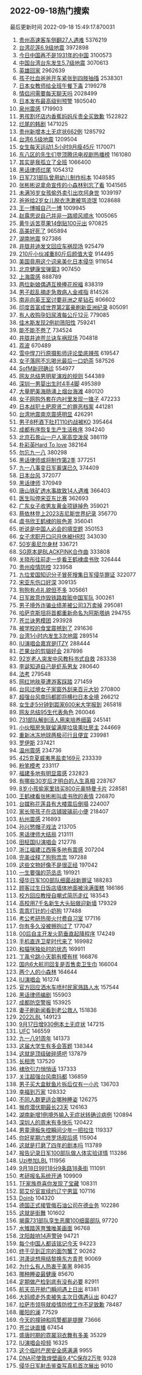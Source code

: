 ## 2022-09-18热门搜索 
最后更新时间 2022-09-18 15:49:17.870031 
1. [贵州高速客车侧翻27人遇难](https://s.weibo.com/weibo?q=%23%E8%B4%B5%E5%B7%9E%E9%AB%98%E9%80%9F%E5%AE%A2%E8%BD%A6%E4%BE%A7%E7%BF%BB27%E4%BA%BA%E9%81%87%E9%9A%BE%23&t=31&band_rank=11&Refer=top) 5376219
1. [台湾花莲6.9级地震](https://s.weibo.com/weibo?q=%23%E5%8F%B0%E6%B9%BE%E8%8A%B1%E8%8E%B26.9%E7%BA%A7%E5%9C%B0%E9%9C%87%23&t=31&band_rank=5&Refer=top) 3972898
1. [今日中国再不是1931年的中国](https://s.weibo.com/weibo?q=%23%E4%BB%8A%E6%97%A5%E4%B8%AD%E5%9B%BD%E5%86%8D%E4%B8%8D%E6%98%AF1931%E5%B9%B4%E7%9A%84%E4%B8%AD%E5%9B%BD%23&t=31&band_rank=8&Refer=top) 3100573
1. [中国台湾台东发生5.7级地震](https://s.weibo.com/weibo?q=%23%E4%B8%AD%E5%9B%BD%E5%8F%B0%E6%B9%BE%E5%8F%B0%E4%B8%9C%E5%8F%91%E7%94%9F5.7%E7%BA%A7%E5%9C%B0%E9%9C%87%23&t=31&band_rank=24&Refer=top) 3070613
1. [英雄回家](https://s.weibo.com/weibo?q=%23%E8%8B%B1%E9%9B%84%E5%9B%9E%E5%AE%B6%23&t=31&band_rank=3&Refer=top) 2962639
1. [孩子吐血爸爸开车紧张到四肢抽搐](https://s.weibo.com/weibo?q=%23%E5%AD%A9%E5%AD%90%E5%90%90%E8%A1%80%E7%88%B8%E7%88%B8%E5%BC%80%E8%BD%A6%E7%B4%A7%E5%BC%A0%E5%88%B0%E5%9B%9B%E8%82%A2%E6%8A%BD%E6%90%90%23&t=31&band_rank=10&Refer=top) 2538301
1. [日本女教师给全班午餐下毒](https://s.weibo.com/weibo?q=%23%E6%97%A5%E6%9C%AC%E5%A5%B3%E6%95%99%E5%B8%88%E7%BB%99%E5%85%A8%E7%8F%AD%E5%8D%88%E9%A4%90%E4%B8%8B%E6%AF%92%23&t=31&band_rank=37&Refer=top) 2199278
1. [情侣间需要每天聊天吗](https://s.weibo.com/weibo?q=%23%E6%83%85%E4%BE%A3%E9%97%B4%E9%9C%80%E8%A6%81%E6%AF%8F%E5%A4%A9%E8%81%8A%E5%A4%A9%E5%90%97%23&t=31&band_rank=1&Refer=top) 2028499
1. [日本发布最高级别预警](https://s.weibo.com/weibo?q=%23%E6%97%A5%E6%9C%AC%E5%8F%91%E5%B8%83%E6%9C%80%E9%AB%98%E7%BA%A7%E5%88%AB%E9%A2%84%E8%AD%A6%23&t=31&band_rank=4&Refer=top) 1805040
1. [泉州震感](https://s.weibo.com/weibo?q=%23%E6%B3%89%E5%B7%9E%E9%9C%87%E6%84%9F%23&t=31&band_rank=6&Refer=top) 1719903
1. [男孩割坏店内香蕉妈妈斥责全买致歉](https://s.weibo.com/weibo?q=%23%E7%94%B7%E5%AD%A9%E5%89%B2%E5%9D%8F%E5%BA%97%E5%86%85%E9%A6%99%E8%95%89%E5%A6%88%E5%A6%88%E6%96%A5%E8%B4%A3%E5%85%A8%E4%B9%B0%E8%87%B4%E6%AD%89%23&t=31&band_rank=40&Refer=top) 1522822
1. [烂尾的韩剧](https://s.weibo.com/weibo?q=%23%E7%83%82%E5%B0%BE%E7%9A%84%E9%9F%A9%E5%89%A7%23&t=31&band_rank=13&Refer=top) 1471025
1. [贵州新增本土无症状662例](https://s.weibo.com/weibo?q=%23%E8%B4%B5%E5%B7%9E%E6%96%B0%E5%A2%9E%E6%9C%AC%E5%9C%9F%E6%97%A0%E7%97%87%E7%8A%B6662%E4%BE%8B%23&t=31&band_rank=26&Refer=top) 1285792
1. [台湾6.5级地震](https://s.weibo.com/weibo?q=%23%E5%8F%B0%E6%B9%BE6.5%E7%BA%A7%E5%9C%B0%E9%9C%87%23&t=31&band_rank=2&Refer=top) 1209504
1. [女生每天运动1.5小时9月瘦45斤](https://s.weibo.com/weibo?q=%23%E5%A5%B3%E7%94%9F%E6%AF%8F%E5%A4%A9%E8%BF%90%E5%8A%A81.5%E5%B0%8F%E6%97%B69%E6%9C%88%E7%98%A645%E6%96%A4%23&t=31&band_rank=18&Refer=top) 1170071
1. [东八区的先生们登顶腾讯电视剧热播榜](https://s.weibo.com/weibo?q=%23%E4%B8%9C%E5%85%AB%E5%8C%BA%E7%9A%84%E5%85%88%E7%94%9F%E4%BB%AC%E7%99%BB%E9%A1%B6%E8%85%BE%E8%AE%AF%E7%94%B5%E8%A7%86%E5%89%A7%E7%83%AD%E6%92%AD%E6%A6%9C%23&t=31&band_rank=28&Refer=top) 1161080
1. [其实是我孤立了全班](https://s.weibo.com/weibo?q=%23%E5%85%B6%E5%AE%9E%E6%98%AF%E6%88%91%E5%AD%A4%E7%AB%8B%E4%BA%86%E5%85%A8%E7%8F%AD%23&t=31&band_rank=4&Refer=top) 1066400
1. [黑话律师烂尾](https://s.weibo.com/weibo?q=%23%E9%BB%91%E8%AF%9D%E5%BE%8B%E5%B8%88%E7%83%82%E5%B0%BE%23&t=31&band_rank=2&Refer=top) 1054312
1. [日军731部队曾用幼儿制作标本](https://s.weibo.com/weibo?q=%23%E6%97%A5%E5%86%9B731%E9%83%A8%E9%98%9F%E6%9B%BE%E7%94%A8%E5%B9%BC%E5%84%BF%E5%88%B6%E4%BD%9C%E6%A0%87%E6%9C%AC%23&t=31&band_rank=25&Refer=top) 1048585
1. [张彬彬说拿命宣传的小森林别忘了看](https://s.weibo.com/weibo?q=%23%E5%BC%A0%E5%BD%AC%E5%BD%AC%E8%AF%B4%E6%8B%BF%E5%91%BD%E5%AE%A3%E4%BC%A0%E7%9A%84%E5%B0%8F%E6%A3%AE%E6%9E%97%E5%88%AB%E5%BF%98%E4%BA%86%E7%9C%8B%23&t=31&band_rank=4&Refer=top) 1041565
1. [未满16岁女孩偷外卖引出坎坷身世](https://s.weibo.com/weibo?q=%23%E6%9C%AA%E6%BB%A116%E5%B2%81%E5%A5%B3%E5%AD%A9%E5%81%B7%E5%A4%96%E5%8D%96%E5%BC%95%E5%87%BA%E5%9D%8E%E5%9D%B7%E8%BA%AB%E4%B8%96%23&t=31&band_rank=5&Refer=top) 1039197
1. [爸爸给2岁女儿脱衣洗漱被骂流氓](https://s.weibo.com/weibo?q=%23%E7%88%B8%E7%88%B8%E7%BB%992%E5%B2%81%E5%A5%B3%E5%84%BF%E8%84%B1%E8%A1%A3%E6%B4%97%E6%BC%B1%E8%A2%AB%E9%AA%82%E6%B5%81%E6%B0%93%23&t=31&band_rank=18&Refer=top) 1028688
1. [王一博喊自己一博](https://s.weibo.com/weibo?q=%23%E7%8E%8B%E4%B8%80%E5%8D%9A%E5%96%8A%E8%87%AA%E5%B7%B1%E4%B8%80%E5%8D%9A%23&t=31&band_rank=5&Refer=top) 1009945
1. [赵露思说自己并非一路顺风顺水](https://s.weibo.com/weibo?q=%23%E8%B5%B5%E9%9C%B2%E6%80%9D%E8%AF%B4%E8%87%AA%E5%B7%B1%E5%B9%B6%E9%9D%9E%E4%B8%80%E8%B7%AF%E9%A1%BA%E9%A3%8E%E9%A1%BA%E6%B0%B4%23&t=31&band_rank=6&Refer=top) 1005065
1. [黄牛诉苦苹果14倒贴100元出](https://s.weibo.com/weibo?q=%23%E9%BB%84%E7%89%9B%E8%AF%89%E8%8B%A6%E8%8B%B9%E6%9E%9C14%E5%80%92%E8%B4%B4100%E5%85%83%E5%87%BA%23&t=31&band_rank=21&Refer=top) 970825
1. [高美好死了](https://s.weibo.com/weibo?q=%23%E9%AB%98%E7%BE%8E%E5%A5%BD%E6%AD%BB%E4%BA%86%23&t=31&band_rank=11&Refer=top) 965894
1. [湖南地震](https://s.weibo.com/weibo?q=%23%E6%B9%96%E5%8D%97%E5%9C%B0%E9%9C%87%23&t=31&band_rank=9&Refer=top) 927386
1. [井胧井迪发文回应车祸现场](https://s.weibo.com/weibo?q=%23%E4%BA%95%E8%83%A7%E4%BA%95%E8%BF%AA%E5%8F%91%E6%96%87%E5%9B%9E%E5%BA%94%E8%BD%A6%E7%A5%B8%E7%8E%B0%E5%9C%BA%23&t=31&band_rank=5&Refer=top) 925479
1. [210斤小伙减重80斤后颜值大变](https://s.weibo.com/weibo?q=%23210%E6%96%A4%E5%B0%8F%E4%BC%99%E5%87%8F%E9%87%8D80%E6%96%A4%E5%90%8E%E9%A2%9C%E5%80%BC%E5%A4%A7%E5%8F%98%23&t=31&band_rank=8&Refer=top) 914495
1. [美国竟用这个词来美化日本侵华](https://s.weibo.com/weibo?q=%23%E7%BE%8E%E5%9B%BD%E7%AB%9F%E7%94%A8%E8%BF%99%E4%B8%AA%E8%AF%8D%E6%9D%A5%E7%BE%8E%E5%8C%96%E6%97%A5%E6%9C%AC%E4%BE%B5%E5%8D%8E%23&t=31&band_rank=8&Refer=top) 911654
1. [北京健康宝弹窗3](https://s.weibo.com/weibo?q=%E5%8C%97%E4%BA%AC%E5%81%A5%E5%BA%B7%E5%AE%9D%E5%BC%B9%E7%AA%973&t=31&band_rank=13&Refer=top) 907450
1. [上海震感](https://s.weibo.com/weibo?q=%E4%B8%8A%E6%B5%B7%E9%9C%87%E6%84%9F&t=31&band_rank=19&Refer=top) 888789
1. [两位新娘偶遇互换捧花祝福](https://s.weibo.com/weibo?q=%23%E4%B8%A4%E4%BD%8D%E6%96%B0%E5%A8%98%E5%81%B6%E9%81%87%E4%BA%92%E6%8D%A2%E6%8D%A7%E8%8A%B1%E7%A5%9D%E7%A6%8F%23&t=31&band_rank=14&Refer=top) 838319
1. [男子趁乱摘走急救病人金戒指](https://s.weibo.com/weibo?q=%23%E7%94%B7%E5%AD%90%E8%B6%81%E4%B9%B1%E6%91%98%E8%B5%B0%E6%80%A5%E6%95%91%E7%97%85%E4%BA%BA%E9%87%91%E6%88%92%E6%8C%87%23&t=31&band_rank=9&Refer=top) 814526
1. [南非向英王室讨要非洲之星钻石](https://s.weibo.com/weibo?q=%23%E5%8D%97%E9%9D%9E%E5%90%91%E8%8B%B1%E7%8E%8B%E5%AE%A4%E8%AE%A8%E8%A6%81%E9%9D%9E%E6%B4%B2%E4%B9%8B%E6%98%9F%E9%92%BB%E7%9F%B3%23&t=31&band_rank=6&Refer=top) 806602
1. [印度首富成世界第2富豪刷新亚洲纪录](https://s.weibo.com/weibo?q=%23%E5%8D%B0%E5%BA%A6%E9%A6%96%E5%AF%8C%E6%88%90%E4%B8%96%E7%95%8C%E7%AC%AC2%E5%AF%8C%E8%B1%AA%E5%88%B7%E6%96%B0%E4%BA%9A%E6%B4%B2%E7%BA%AA%E5%BD%95%23&t=31&band_rank=36&Refer=top) 805091
1. [有人收购孕妇尿液每公斤12元](https://s.weibo.com/weibo?q=%23%E6%9C%89%E4%BA%BA%E6%94%B6%E8%B4%AD%E5%AD%95%E5%A6%87%E5%B0%BF%E6%B6%B2%E6%AF%8F%E5%85%AC%E6%96%A412%E5%85%83%23&t=31&band_rank=36&Refer=top) 779085
1. [佳木斯发现2例初筛阳性](https://s.weibo.com/weibo?q=%23%E4%BD%B3%E6%9C%A8%E6%96%AF%E5%8F%91%E7%8E%B02%E4%BE%8B%E5%88%9D%E7%AD%9B%E9%98%B3%E6%80%A7%23&t=31&band_rank=5&Refer=top) 759241
1. [能不能不卷了](https://s.weibo.com/weibo?q=%23%E8%83%BD%E4%B8%8D%E8%83%BD%E4%B8%8D%E5%8D%B7%E4%BA%86%23&t=31&band_rank=49&Refer=top) 734524
1. [井胧井迪苍兰诀车祸现场](https://s.weibo.com/weibo?q=%23%E4%BA%95%E8%83%A7%E4%BA%95%E8%BF%AA%E8%8B%8D%E5%85%B0%E8%AF%80%E8%BD%A6%E7%A5%B8%E7%8E%B0%E5%9C%BA%23&t=31&band_rank=12&Refer=top) 704818
1. [荔波](https://s.weibo.com/weibo?q=%E8%8D%94%E6%B3%A2&t=31&band_rank=32&Refer=top) 670489
1. [雪中悍刀行原摄影师评论垫底辣孩](https://s.weibo.com/weibo?q=%23%E9%9B%AA%E4%B8%AD%E6%82%8D%E5%88%80%E8%A1%8C%E5%8E%9F%E6%91%84%E5%BD%B1%E5%B8%88%E8%AF%84%E8%AE%BA%E5%9E%AB%E5%BA%95%E8%BE%A3%E5%AD%A9%23&t=31&band_rank=43&Refer=top) 619547
1. [女子落网不忘喝光最后一口奶茶](https://s.weibo.com/weibo?q=%23%E5%A5%B3%E5%AD%90%E8%90%BD%E7%BD%91%E4%B8%8D%E5%BF%98%E5%96%9D%E5%85%89%E6%9C%80%E5%90%8E%E4%B8%80%E5%8F%A3%E5%A5%B6%E8%8C%B6%23&t=31&band_rank=7&Refer=top) 587526
1. [SofM新冠确诊](https://s.weibo.com/weibo?q=%23SofM%E6%96%B0%E5%86%A0%E7%A1%AE%E8%AF%8A%23&t=31&band_rank=22&Refer=top) 554977
1. [网友总结男明星演戏的规则](https://s.weibo.com/weibo?q=%23%E7%BD%91%E5%8F%8B%E6%80%BB%E7%BB%93%E7%94%B7%E6%98%8E%E6%98%9F%E6%BC%94%E6%88%8F%E7%9A%84%E8%A7%84%E5%88%99%23&t=31&band_rank=12&Refer=top) 544389
1. [深圳一男婴出生时4手4脚](https://s.weibo.com/weibo?q=%23%E6%B7%B1%E5%9C%B3%E4%B8%80%E7%94%B7%E5%A9%B4%E5%87%BA%E7%94%9F%E6%97%B64%E6%89%8B4%E8%84%9A%23&t=31&band_rank=8&Refer=top) 495389
1. [大量肥美海肠涌上烟台海滩](https://s.weibo.com/weibo?q=%23%E5%A4%A7%E9%87%8F%E8%82%A5%E7%BE%8E%E6%B5%B7%E8%82%A0%E6%B6%8C%E4%B8%8A%E7%83%9F%E5%8F%B0%E6%B5%B7%E6%BB%A9%23&t=31&band_rank=44&Refer=top) 480120
1. [女子网购外套在内衬里发现一锥子](https://s.weibo.com/weibo?q=%23%E5%A5%B3%E5%AD%90%E7%BD%91%E8%B4%AD%E5%A4%96%E5%A5%97%E5%9C%A8%E5%86%85%E8%A1%AC%E9%87%8C%E5%8F%91%E7%8E%B0%E4%B8%80%E9%94%A5%E5%AD%90%23&t=31&band_rank=38&Refer=top) 472233
1. [日本战犯土肥原贤二的罪恶档案](https://s.weibo.com/weibo?q=%23%E6%97%A5%E6%9C%AC%E6%88%98%E7%8A%AF%E5%9C%9F%E8%82%A5%E5%8E%9F%E8%B4%A4%E4%BA%8C%E7%9A%84%E7%BD%AA%E6%81%B6%E6%A1%A3%E6%A1%88%23&t=31&band_rank=33&Refer=top) 441281
1. [台湾地震南京震感明显](https://s.weibo.com/weibo?q=%23%E5%8F%B0%E6%B9%BE%E5%9C%B0%E9%9C%87%E5%8D%97%E4%BA%AC%E9%9C%87%E6%84%9F%E6%98%8E%E6%98%BE%23&t=31&band_rank=9&Refer=top) 426291
1. [男子8杯酒下肚打110约战被KO](https://s.weibo.com/weibo?q=%23%E7%94%B7%E5%AD%908%E6%9D%AF%E9%85%92%E4%B8%8B%E8%82%9A%E6%89%93110%E7%BA%A6%E6%88%98%E8%A2%ABKO%23&t=31&band_rank=21&Refer=top) 395464
1. [成都有序恢复生产生活秩序](https://s.weibo.com/weibo?q=%E6%88%90%E9%83%BD%E6%9C%89%E5%BA%8F%E6%81%A2%E5%A4%8D%E7%94%9F%E4%BA%A7%E7%94%9F%E6%B4%BB%E7%A7%A9%E5%BA%8F&t=31&band_rank=22&Refer=top) 394240
1. [北京石景山一户人家高空泼尿](https://s.weibo.com/weibo?q=%23%E5%8C%97%E4%BA%AC%E7%9F%B3%E6%99%AF%E5%B1%B1%E4%B8%80%E6%88%B7%E4%BA%BA%E5%AE%B6%E9%AB%98%E7%A9%BA%E6%B3%BC%E5%B0%BF%23&t=31&band_rank=50&Refer=top) 386119
1. [朴彩英Hard To love](https://s.weibo.com/weibo?q=%E6%9C%B4%E5%BD%A9%E8%8B%B1Hard%20To%20love&t=31&band_rank=13&Refer=top) 382164
1. [勿忘九一八](https://s.weibo.com/weibo?q=%23%E5%8B%BF%E5%BF%98%E4%B9%9D%E4%B8%80%E5%85%AB%23&t=31&band_rank=14&Refer=top) 380298
1. [黑话律师或将制作第2季](https://s.weibo.com/weibo?q=%23%E9%BB%91%E8%AF%9D%E5%BE%8B%E5%B8%88%E6%88%96%E5%B0%86%E5%88%B6%E4%BD%9C%E7%AC%AC2%E5%AD%A3%23&t=31&band_rank=32&Refer=top) 377251
1. [九一八事变日军蓄谋已久](https://s.weibo.com/weibo?q=%23%E4%B9%9D%E4%B8%80%E5%85%AB%E4%BA%8B%E5%8F%98%E6%97%A5%E5%86%9B%E8%93%84%E8%B0%8B%E5%B7%B2%E4%B9%85%23&t=31&band_rank=15&Refer=top) 374409
1. [日本台风](https://s.weibo.com/weibo?q=%23%E6%97%A5%E6%9C%AC%E5%8F%B0%E9%A3%8E%23&t=31&band_rank=16&Refer=top) 372077
1. [黑话律师](https://s.weibo.com/weibo?q=%23%E9%BB%91%E8%AF%9D%E5%BE%8B%E5%B8%88%23&t=31&band_rank=41&Refer=top) 370949
1. [唐山铁矿透水事故致14人遇难](https://s.weibo.com/weibo?q=%E5%94%90%E5%B1%B1%E9%93%81%E7%9F%BF%E9%80%8F%E6%B0%B4%E4%BA%8B%E6%95%85%E8%87%B414%E4%BA%BA%E9%81%87%E9%9A%BE&t=31&band_rank=15&Refer=top) 366403
1. [医生叫停宋亚东比赛](https://s.weibo.com/weibo?q=%23%E5%8C%BB%E7%94%9F%E5%8F%AB%E5%81%9C%E5%AE%8B%E4%BA%9A%E4%B8%9C%E6%AF%94%E8%B5%9B%23&t=31&band_rank=14&Refer=top) 362693
1. [广东女子收男友黄金项链掉色](https://s.weibo.com/weibo?q=%23%E5%B9%BF%E4%B8%9C%E5%A5%B3%E5%AD%90%E6%94%B6%E7%94%B7%E5%8F%8B%E9%BB%84%E9%87%91%E9%A1%B9%E9%93%BE%E6%8E%89%E8%89%B2%23&t=31&band_rank=10&Refer=top) 359021
1. [蔡依林登上2023吉尼斯世界纪录](https://s.weibo.com/weibo?q=%23%E8%94%A1%E4%BE%9D%E6%9E%97%E7%99%BB%E4%B8%8A2023%E5%90%89%E5%B0%BC%E6%96%AF%E4%B8%96%E7%95%8C%E7%BA%AA%E5%BD%95%23&t=31&band_rank=13&Refer=top) 356770
1. [虞书欣王鹤棣的肤色差](https://s.weibo.com/weibo?q=%23%E8%99%9E%E4%B9%A6%E6%AC%A3%E7%8E%8B%E9%B9%A4%E6%A3%A3%E7%9A%84%E8%82%A4%E8%89%B2%E5%B7%AE%23&t=31&band_rank=14&Refer=top) 356041
1. [听说是中国人必会的填空题](https://s.weibo.com/weibo?q=%E5%90%AC%E8%AF%B4%E6%98%AF%E4%B8%AD%E5%9B%BD%E4%BA%BA%E5%BF%85%E4%BC%9A%E7%9A%84%E5%A1%AB%E7%A9%BA%E9%A2%98&t=31&band_rank=15&Refer=top) 350153
1. [女子求职开口问月休被HR怼](https://s.weibo.com/weibo?q=%23%E5%A5%B3%E5%AD%90%E6%B1%82%E8%81%8C%E5%BC%80%E5%8F%A3%E9%97%AE%E6%9C%88%E4%BC%91%E8%A2%ABHR%E6%80%BC%23&t=31&band_rank=34&Refer=top) 343030
1. [50岁奥尼尔身材](https://s.weibo.com/weibo?q=%2350%E5%B2%81%E5%A5%A5%E5%B0%BC%E5%B0%94%E8%BA%AB%E6%9D%90%23&t=31&band_rank=27&Refer=top) 336721
1. [SG原本是BLACKPINK合作曲](https://s.weibo.com/weibo?q=%23SG%E5%8E%9F%E6%9C%AC%E6%98%AFBLACKPINK%E5%90%88%E4%BD%9C%E6%9B%B2%23&t=31&band_rank=12&Refer=top) 333808
1. [关晓彤往前走一步看王鹤棣虞书欣](https://s.weibo.com/weibo?q=%23%E5%85%B3%E6%99%93%E5%BD%A4%E5%BE%80%E5%89%8D%E8%B5%B0%E4%B8%80%E6%AD%A5%E7%9C%8B%E7%8E%8B%E9%B9%A4%E6%A3%A3%E8%99%9E%E4%B9%A6%E6%AC%A3%23&t=31&band_rank=17&Refer=top) 326444
1. [贵州疫情防控](https://s.weibo.com/weibo?q=%E8%B4%B5%E5%B7%9E%E7%96%AB%E6%83%85%E9%98%B2%E6%8E%A7&t=31&band_rank=18&Refer=top) 323958
1. [九位爱国知识分子冒死搜集日军侵华罪证](https://s.weibo.com/weibo?q=%23%E4%B9%9D%E4%BD%8D%E7%88%B1%E5%9B%BD%E7%9F%A5%E8%AF%86%E5%88%86%E5%AD%90%E5%86%92%E6%AD%BB%E6%90%9C%E9%9B%86%E6%97%A5%E5%86%9B%E4%BE%B5%E5%8D%8E%E7%BD%AA%E8%AF%81%23&t=31&band_rank=19&Refer=top) 322077
1. [宋亚东伤口好深](https://s.weibo.com/weibo?q=%23%E5%AE%8B%E4%BA%9A%E4%B8%9C%E4%BC%A4%E5%8F%A3%E5%A5%BD%E6%B7%B1%23&t=31&band_rank=21&Refer=top) 309135
1. [狗狗有点礼貌但不多](https://s.weibo.com/weibo?q=%23%E7%8B%97%E7%8B%97%E6%9C%89%E7%82%B9%E7%A4%BC%E8%B2%8C%E4%BD%86%E4%B8%8D%E5%A4%9A%23&t=31&band_rank=16&Refer=top) 305661
1. [日军故意炸毁铁路栽赃中国军队](https://s.weibo.com/weibo?q=%23%E6%97%A5%E5%86%9B%E6%95%85%E6%84%8F%E7%82%B8%E6%AF%81%E9%93%81%E8%B7%AF%E6%A0%BD%E8%B5%83%E4%B8%AD%E5%9B%BD%E5%86%9B%E9%98%9F%23&t=31&band_rank=23&Refer=top) 300261
1. [男子境外诈骗业绩差被公司3万卖掉](https://s.weibo.com/weibo?q=%23%E7%94%B7%E5%AD%90%E5%A2%83%E5%A4%96%E8%AF%88%E9%AA%97%E4%B8%9A%E7%BB%A9%E5%B7%AE%E8%A2%AB%E5%85%AC%E5%8F%B83%E4%B8%87%E5%8D%96%E6%8E%89%23&t=31&band_rank=22&Refer=top) 295081
1. [哈萨克斯坦将首都重新命名为阿斯塔纳](https://s.weibo.com/weibo?q=%23%E5%93%88%E8%90%A8%E5%85%8B%E6%96%AF%E5%9D%A6%E5%B0%86%E9%A6%96%E9%83%BD%E9%87%8D%E6%96%B0%E5%91%BD%E5%90%8D%E4%B8%BA%E9%98%BF%E6%96%AF%E5%A1%94%E7%BA%B3%23&t=31&band_rank=37&Refer=top) 294755
1. [苍兰诀男模团](https://s.weibo.com/weibo?q=%23%E8%8B%8D%E5%85%B0%E8%AF%80%E7%94%B7%E6%A8%A1%E5%9B%A2%23&t=31&band_rank=19&Refer=top) 293928
1. [被学校的食堂震撼到了](https://s.weibo.com/weibo?q=%23%E8%A2%AB%E5%AD%A6%E6%A0%A1%E7%9A%84%E9%A3%9F%E5%A0%82%E9%9C%87%E6%92%BC%E5%88%B0%E4%BA%86%23&t=31&band_rank=24&Refer=top) 291636
1. [台湾1小时内发生3次地震](https://s.weibo.com/weibo?q=%23%E5%8F%B0%E6%B9%BE1%E5%B0%8F%E6%97%B6%E5%86%85%E5%8F%91%E7%94%9F3%E6%AC%A1%E5%9C%B0%E9%9C%87%23&t=31&band_rank=37&Refer=top) 289514
1. [IU演唱会嘉宾是ITZY](https://s.weibo.com/weibo?q=%23IU%E6%BC%94%E5%94%B1%E4%BC%9A%E5%98%89%E5%AE%BE%E6%98%AFITZY%23&t=31&band_rank=22&Refer=top) 288444
1. [芒果台的剪辑好会](https://s.weibo.com/weibo?q=%23%E8%8A%92%E6%9E%9C%E5%8F%B0%E7%9A%84%E5%89%AA%E8%BE%91%E5%A5%BD%E4%BC%9A%23&t=31&band_rank=31&Refer=top) 287896
1. [92岁老人突发中风教科书式自救](https://s.weibo.com/weibo?q=%2392%E5%B2%81%E8%80%81%E4%BA%BA%E7%AA%81%E5%8F%91%E4%B8%AD%E9%A3%8E%E6%95%99%E7%A7%91%E4%B9%A6%E5%BC%8F%E8%87%AA%E6%95%91%23&t=31&band_rank=46&Refer=top) 283338
1. [李诞知道自己是虾系男友](https://s.weibo.com/weibo?q=%23%E6%9D%8E%E8%AF%9E%E7%9F%A5%E9%81%93%E8%87%AA%E5%B7%B1%E6%98%AF%E8%99%BE%E7%B3%BB%E7%94%B7%E5%8F%8B%23&t=31&band_rank=41&Refer=top) 280640
1. [法考](https://s.weibo.com/weibo?q=%E6%B3%95%E8%80%83&t=31&band_rank=25&Refer=top) 279548
1. [网红地肤草遭游客踩踏](https://s.weibo.com/weibo?q=%23%E7%BD%91%E7%BA%A2%E5%9C%B0%E8%82%A4%E8%8D%89%E9%81%AD%E6%B8%B8%E5%AE%A2%E8%B8%A9%E8%B8%8F%23&t=31&band_rank=26&Refer=top) 271459
1. [台风过境女子家窗外刮来百元大钞](https://s.weibo.com/weibo?q=%23%E5%8F%B0%E9%A3%8E%E8%BF%87%E5%A2%83%E5%A5%B3%E5%AD%90%E5%AE%B6%E7%AA%97%E5%A4%96%E5%88%AE%E6%9D%A5%E7%99%BE%E5%85%83%E5%A4%A7%E9%92%9E%23&t=31&band_rank=20&Refer=top) 270800
1. [超强台风南玛都即将横扫日本全境](https://s.weibo.com/weibo?q=%23%E8%B6%85%E5%BC%BA%E5%8F%B0%E9%A3%8E%E5%8D%97%E7%8E%9B%E9%83%BD%E5%8D%B3%E5%B0%86%E6%A8%AA%E6%89%AB%E6%97%A5%E6%9C%AC%E5%85%A8%E5%A2%83%23&t=31&band_rank=30&Refer=top) 266212
1. [女生走5分钟到距家600米大学报到](https://s.weibo.com/weibo?q=%23%E5%A5%B3%E7%94%9F%E8%B5%B05%E5%88%86%E9%92%9F%E5%88%B0%E8%B7%9D%E5%AE%B6600%E7%B1%B3%E5%A4%A7%E5%AD%A6%E6%8A%A5%E5%88%B0%23&t=31&band_rank=17&Refer=top) 265818
1. [网友总结95生代表角色](https://s.weibo.com/weibo?q=%23%E7%BD%91%E5%8F%8B%E6%80%BB%E7%BB%9395%E7%94%9F%E4%BB%A3%E8%A1%A8%E8%A7%92%E8%89%B2%23&t=31&band_rank=31&Refer=top) 260046
1. [731部队解剖活人用来培养细菌](https://s.weibo.com/weibo?q=%23731%E9%83%A8%E9%98%9F%E8%A7%A3%E5%89%96%E6%B4%BB%E4%BA%BA%E7%94%A8%E6%9D%A5%E5%9F%B9%E5%85%BB%E7%BB%86%E8%8F%8C%23&t=31&band_rank=42&Refer=top) 245141
1. [小伙租房失联留满屋垃圾熏吐房主](https://s.weibo.com/weibo?q=%23%E5%B0%8F%E4%BC%99%E7%A7%9F%E6%88%BF%E5%A4%B1%E8%81%94%E7%95%99%E6%BB%A1%E5%B1%8B%E5%9E%83%E5%9C%BE%E7%86%8F%E5%90%90%E6%88%BF%E4%B8%BB%23&t=31&band_rank=37&Refer=top) 244669
1. [重新冰冻地球两极可行且便宜](https://s.weibo.com/weibo?q=%23%E9%87%8D%E6%96%B0%E5%86%B0%E5%86%BB%E5%9C%B0%E7%90%83%E4%B8%A4%E6%9E%81%E5%8F%AF%E8%A1%8C%E4%B8%94%E4%BE%BF%E5%AE%9C%23&t=31&band_rank=28&Refer=top) 239981
1. [罗伊斯](https://s.weibo.com/weibo?q=%E7%BD%97%E4%BC%8A%E6%96%AF&t=31&band_rank=18&Refer=top) 237421
1. [温州震感](https://s.weibo.com/weibo?q=%E6%B8%A9%E5%B7%9E%E9%9C%87%E6%84%9F&t=31&band_rank=28&Refer=top) 234736
1. [425克夏威夷黑盐卖169元](https://s.weibo.com/weibo?q=%23425%E5%85%8B%E5%A4%8F%E5%A8%81%E5%A4%B7%E9%BB%91%E7%9B%90%E5%8D%96169%E5%85%83%23&t=31&band_rank=24&Refer=top) 233339
1. [粉笔模考](https://s.weibo.com/weibo?q=%23%E7%B2%89%E7%AC%94%E6%A8%A1%E8%80%83%23&t=31&band_rank=28&Refer=top) 233117
1. [福建多地有明显震感](https://s.weibo.com/weibo?q=%23%E7%A6%8F%E5%BB%BA%E5%A4%9A%E5%9C%B0%E6%9C%89%E6%98%8E%E6%98%BE%E9%9C%87%E6%84%9F%23&t=31&band_rank=29&Refer=top) 232823
1. [有哪些30岁后才明白的人生真相](https://s.weibo.com/weibo?q=%23%E6%9C%89%E5%93%AA%E4%BA%9B30%E5%B2%81%E5%90%8E%E6%89%8D%E6%98%8E%E7%99%BD%E7%9A%84%E4%BA%BA%E7%94%9F%E7%9C%9F%E7%9B%B8%23&t=31&band_rank=19&Refer=top) 228767
1. [8岁小孩偷家里钱买800元奥特曼卡片](https://s.weibo.com/weibo?q=%238%E5%B2%81%E5%B0%8F%E5%AD%A9%E5%81%B7%E5%AE%B6%E9%87%8C%E9%92%B1%E4%B9%B0800%E5%85%83%E5%A5%A5%E7%89%B9%E6%9B%BC%E5%8D%A1%E7%89%87%23&t=31&band_rank=35&Refer=top) 228581
1. [王鹤棣看张彬彬叫虞书欣的表情](https://s.weibo.com/weibo?q=%23%E7%8E%8B%E9%B9%A4%E6%A3%A3%E7%9C%8B%E5%BC%A0%E5%BD%AC%E5%BD%AC%E5%8F%AB%E8%99%9E%E4%B9%A6%E6%AC%A3%E7%9A%84%E8%A1%A8%E6%83%85%23&t=31&band_rank=13&Refer=top) 226870
1. [台媒称花莲县有大楼震后倒塌](https://s.weibo.com/weibo?q=%23%E5%8F%B0%E5%AA%92%E7%A7%B0%E8%8A%B1%E8%8E%B2%E5%8E%BF%E6%9C%89%E5%A4%A7%E6%A5%BC%E9%9C%87%E5%90%8E%E5%80%92%E5%A1%8C%23&t=31&band_rank=31&Refer=top) 224007
1. [家长带孩子在店铺玻璃前小便](https://s.weibo.com/weibo?q=%23%E5%AE%B6%E9%95%BF%E5%B8%A6%E5%AD%A9%E5%AD%90%E5%9C%A8%E5%BA%97%E9%93%BA%E7%8E%BB%E7%92%83%E5%89%8D%E5%B0%8F%E4%BE%BF%23&t=31&band_rank=28&Refer=top) 218407
1. [杭州震感](https://s.weibo.com/weibo?q=%23%E6%9D%AD%E5%B7%9E%E9%9C%87%E6%84%9F%23&t=31&band_rank=23&Refer=top) 216893
1. [孙兴慜帽子戏法](https://s.weibo.com/weibo?q=%23%E5%AD%99%E5%85%B4%E6%85%9C%E5%B8%BD%E5%AD%90%E6%88%8F%E6%B3%95%23&t=31&band_rank=29&Refer=top) 213705
1. [黑话律师大结局](https://s.weibo.com/weibo?q=%23%E9%BB%91%E8%AF%9D%E5%BE%8B%E5%B8%88%E5%A4%A7%E7%BB%93%E5%B1%80%23&t=31&band_rank=21&Refer=top) 213111
1. [田柾国IU演唱会](https://s.weibo.com/weibo?q=%E7%94%B0%E6%9F%BE%E5%9B%BDIU%E6%BC%94%E5%94%B1%E4%BC%9A&t=31&band_rank=22&Refer=top) 212778
1. [浙江福建江西等多地有震感](https://s.weibo.com/weibo?q=%23%E6%B5%99%E6%B1%9F%E7%A6%8F%E5%BB%BA%E6%B1%9F%E8%A5%BF%E7%AD%89%E5%A4%9A%E5%9C%B0%E6%9C%89%E9%9C%87%E6%84%9F%23&t=31&band_rank=48&Refer=top) 207204
1. [完美诠释了狗狗祟祟](https://s.weibo.com/weibo?q=%23%E5%AE%8C%E7%BE%8E%E8%AF%A0%E9%87%8A%E4%BA%86%E7%8B%97%E7%8B%97%E7%A5%9F%E7%A5%9F%23&t=31&band_rank=29&Refer=top) 197288
1. [这些文物好像不是很正经](https://s.weibo.com/weibo?q=%23%E8%BF%99%E4%BA%9B%E6%96%87%E7%89%A9%E5%A5%BD%E5%83%8F%E4%B8%8D%E6%98%AF%E5%BE%88%E6%AD%A3%E7%BB%8F%23&t=31&band_rank=33&Refer=top) 197042
1. [一生要强的范丞丞](https://s.weibo.com/weibo?q=%23%E4%B8%80%E7%94%9F%E8%A6%81%E5%BC%BA%E7%9A%84%E8%8C%83%E4%B8%9E%E4%B8%9E%23&t=31&band_rank=39&Refer=top) 191921
1. [侵华日军100部队细菌战新罪证](https://s.weibo.com/weibo?q=%23%E4%BE%B5%E5%8D%8E%E6%97%A5%E5%86%9B100%E9%83%A8%E9%98%9F%E7%BB%86%E8%8F%8C%E6%88%98%E6%96%B0%E7%BD%AA%E8%AF%81%23&t=31&band_rank=30&Refer=top) 188283
1. [顾客过生日饭店墙体地面被涂满蛋糕](https://s.weibo.com/weibo?q=%23%E9%A1%BE%E5%AE%A2%E8%BF%87%E7%94%9F%E6%97%A5%E9%A5%AD%E5%BA%97%E5%A2%99%E4%BD%93%E5%9C%B0%E9%9D%A2%E8%A2%AB%E6%B6%82%E6%BB%A1%E8%9B%8B%E7%B3%95%23&t=31&band_rank=24&Refer=top) 186186
1. [校方回应教授自嘲式简历走红](https://s.weibo.com/weibo?q=%23%E6%A0%A1%E6%96%B9%E5%9B%9E%E5%BA%94%E6%95%99%E6%8E%88%E8%87%AA%E5%98%B2%E5%BC%8F%E7%AE%80%E5%8E%86%E8%B5%B0%E7%BA%A2%23&t=31&band_rank=25&Refer=top) 183543
1. [高校用7千名新生大头贴做迎新墙](https://s.weibo.com/weibo?q=%23%E9%AB%98%E6%A0%A1%E7%94%A87%E5%8D%83%E5%90%8D%E6%96%B0%E7%94%9F%E5%A4%A7%E5%A4%B4%E8%B4%B4%E5%81%9A%E8%BF%8E%E6%96%B0%E5%A2%99%23&t=31&band_rank=46&Refer=top) 179329
1. [乖乖打针的小奶狗](https://s.weibo.com/weibo?q=%23%E4%B9%96%E4%B9%96%E6%89%93%E9%92%88%E7%9A%84%E5%B0%8F%E5%A5%B6%E7%8B%97%23&t=31&band_rank=38&Refer=top) 177488
1. [考公考研热带火付费自习室](https://s.weibo.com/weibo?q=%23%E8%80%83%E5%85%AC%E8%80%83%E7%A0%94%E7%83%AD%E5%B8%A6%E7%81%AB%E4%BB%98%E8%B4%B9%E8%87%AA%E4%B9%A0%E5%AE%A4%23&t=31&band_rank=26&Refer=top) 177116
1. [你有多久没被拥抱过了](https://s.weibo.com/weibo?q=%23%E4%BD%A0%E6%9C%89%E5%A4%9A%E4%B9%85%E6%B2%A1%E8%A2%AB%E6%8B%A5%E6%8A%B1%E8%BF%87%E4%BA%86%23&t=31&band_rank=27&Refer=top) 177047
1. [00后自主开发火箭垂直起降程序](https://s.weibo.com/weibo?q=%2300%E5%90%8E%E8%87%AA%E4%B8%BB%E5%BC%80%E5%8F%91%E7%81%AB%E7%AE%AD%E5%9E%82%E7%9B%B4%E8%B5%B7%E9%99%8D%E7%A8%8B%E5%BA%8F%23&t=31&band_rank=31&Refer=top) 174249
1. [手机直连卫星时代来了](https://s.weibo.com/weibo?q=%23%E6%89%8B%E6%9C%BA%E7%9B%B4%E8%BF%9E%E5%8D%AB%E6%98%9F%E6%97%B6%E4%BB%A3%E6%9D%A5%E4%BA%86%23&t=31&band_rank=36&Refer=top) 169982
1. [和猫咪独处时的状态](https://s.weibo.com/weibo?q=%23%E5%92%8C%E7%8C%AB%E5%92%AA%E7%8B%AC%E5%A4%84%E6%97%B6%E7%9A%84%E7%8A%B6%E6%80%81%23&t=31&band_rank=31&Refer=top) 169911
1. [丁禹兮跳小天鹅有模有样](https://s.weibo.com/weibo?q=%23%E4%B8%81%E7%A6%B9%E5%85%AE%E8%B7%B3%E5%B0%8F%E5%A4%A9%E9%B9%85%E6%9C%89%E6%A8%A1%E6%9C%89%E6%A0%B7%23&t=31&band_rank=13&Refer=top) 166876
1. [国内6大航司回复是否售卖卫生巾](https://s.weibo.com/weibo?q=%23%E5%9B%BD%E5%86%856%E5%A4%A7%E8%88%AA%E5%8F%B8%E5%9B%9E%E5%A4%8D%E6%98%AF%E5%90%A6%E5%94%AE%E5%8D%96%E5%8D%AB%E7%94%9F%E5%B7%BE%23&t=31&band_rank=35&Refer=top) 166004
1. [两个人的小森林](https://s.weibo.com/weibo?q=%E4%B8%A4%E4%B8%AA%E4%BA%BA%E7%9A%84%E5%B0%8F%E6%A3%AE%E6%9E%97&t=31&band_rank=28&Refer=top) 164644
1. [IU演唱会](https://s.weibo.com/weibo?q=%23IU%E6%BC%94%E5%94%B1%E4%BC%9A%23&t=31&band_rank=37&Refer=top) 161274
1. [官方回应洒水车喷村民家溅路人水](https://s.weibo.com/weibo?q=%23%E5%AE%98%E6%96%B9%E5%9B%9E%E5%BA%94%E6%B4%92%E6%B0%B4%E8%BD%A6%E5%96%B7%E6%9D%91%E6%B0%91%E5%AE%B6%E6%BA%85%E8%B7%AF%E4%BA%BA%E6%B0%B4%23&t=31&band_rank=50&Refer=top) 157544
1. [黑话律师编剧](https://s.weibo.com/weibo?q=%23%E9%BB%91%E8%AF%9D%E5%BE%8B%E5%B8%88%E7%BC%96%E5%89%A7%23&t=31&band_rank=24&Refer=top) 155903
1. [成都防空警报](https://s.weibo.com/weibo?q=%23%E6%88%90%E9%83%BD%E9%98%B2%E7%A9%BA%E8%AD%A6%E6%8A%A5%23&t=31&band_rank=35&Refer=top) 153925
1. [妻子刷新闻看到老公救人](https://s.weibo.com/weibo?q=%23%E5%A6%BB%E5%AD%90%E5%88%B7%E6%96%B0%E9%97%BB%E7%9C%8B%E5%88%B0%E8%80%81%E5%85%AC%E6%95%91%E4%BA%BA%23&t=31&band_rank=48&Refer=top) 151836
1. [2022LBL](https://s.weibo.com/weibo?q=%232022LBL%23&t=31&band_rank=29&Refer=top) 149123
1. [9月17日增930例本土无症状](https://s.weibo.com/weibo?q=%239%E6%9C%8817%E6%97%A5%E5%A2%9E930%E4%BE%8B%E6%9C%AC%E5%9C%9F%E6%97%A0%E7%97%87%E7%8A%B6%23&t=31&band_rank=48&Refer=top) 147215
1. [UFC](https://s.weibo.com/weibo?q=UFC&t=31&band_rank=38&Refer=top) 146559
1. [九一八91周年](https://s.weibo.com/weibo?q=%23%E4%B9%9D%E4%B8%80%E5%85%AB91%E5%91%A8%E5%B9%B4%23&t=31&band_rank=22&Refer=top) 141373
1. [这届大学生有多会答题](https://s.weibo.com/weibo?q=%23%E8%BF%99%E5%B1%8A%E5%A4%A7%E5%AD%A6%E7%94%9F%E6%9C%89%E5%A4%9A%E4%BC%9A%E7%AD%94%E9%A2%98%23&t=31&band_rank=30&Refer=top) 138344
1. [这就是顶级破碎感吧](https://s.weibo.com/weibo?q=%23%E8%BF%99%E5%B0%B1%E6%98%AF%E9%A1%B6%E7%BA%A7%E7%A0%B4%E7%A2%8E%E6%84%9F%E5%90%A7%23&t=31&band_rank=32&Refer=top) 137879
1. [长相思](https://s.weibo.com/weibo?q=%E9%95%BF%E7%9B%B8%E6%80%9D&t=31&band_rank=33&Refer=top) 137520
1. [棣欣引力悄悄话](https://s.weibo.com/weibo?q=%23%E6%A3%A3%E6%AC%A3%E5%BC%95%E5%8A%9B%E6%82%84%E6%82%84%E8%AF%9D%23&t=31&band_rank=34&Refer=top) 137333
1. [关注超强台风南玛都](https://s.weibo.com/weibo?q=%23%E5%85%B3%E6%B3%A8%E8%B6%85%E5%BC%BA%E5%8F%B0%E9%A3%8E%E5%8D%97%E7%8E%9B%E9%83%BD%23&t=31&band_rank=50&Refer=top) 136859
1. [男子买大盒鱿鱼片拆后仅有一小片](https://s.weibo.com/weibo?q=%23%E7%94%B7%E5%AD%90%E4%B9%B0%E5%A4%A7%E7%9B%92%E9%B1%BF%E9%B1%BC%E7%89%87%E6%8B%86%E5%90%8E%E4%BB%85%E6%9C%89%E4%B8%80%E5%B0%8F%E7%89%87%23&t=31&band_rank=36&Refer=top) 136703
1. [幸福到万家](https://s.weibo.com/weibo?q=%E5%B9%B8%E7%A6%8F%E5%88%B0%E4%B8%87%E5%AE%B6&t=31&band_rank=46&Refer=top) 128332
1. [不同人群更适合哪种睡姿](https://s.weibo.com/weibo?q=%23%E4%B8%8D%E5%90%8C%E4%BA%BA%E7%BE%A4%E6%9B%B4%E9%80%82%E5%90%88%E5%93%AA%E7%A7%8D%E7%9D%A1%E5%A7%BF%23&t=31&band_rank=48&Refer=top) 126275
1. [猴痘潜伏期最长23天](https://s.weibo.com/weibo?q=%23%E7%8C%B4%E7%97%98%E6%BD%9C%E4%BC%8F%E6%9C%9F%E6%9C%80%E9%95%BF23%E5%A4%A9%23&t=31&band_rank=44&Refer=top) 126163
1. [湖南新增1例境外输入无症状转确诊病例](https://s.weibo.com/weibo?q=%23%E6%B9%96%E5%8D%97%E6%96%B0%E5%A2%9E1%E4%BE%8B%E5%A2%83%E5%A4%96%E8%BE%93%E5%85%A5%E6%97%A0%E7%97%87%E7%8A%B6%E8%BD%AC%E7%A1%AE%E8%AF%8A%E7%97%85%E4%BE%8B%23&t=31&band_rank=38&Refer=top) 120894
1. [深圳人的周末有多快乐](https://s.weibo.com/weibo?q=%23%E6%B7%B1%E5%9C%B3%E4%BA%BA%E7%9A%84%E5%91%A8%E6%9C%AB%E6%9C%89%E5%A4%9A%E5%BF%AB%E4%B9%90%23&t=31&band_rank=39&Refer=top) 120422
1. [男童滑板失控瞬间少年一把拉住](https://s.weibo.com/weibo?q=%23%E7%94%B7%E7%AB%A5%E6%BB%91%E6%9D%BF%E5%A4%B1%E6%8E%A7%E7%9E%AC%E9%97%B4%E5%B0%91%E5%B9%B4%E4%B8%80%E6%8A%8A%E6%8B%89%E4%BD%8F%23&t=31&band_rank=40&Refer=top) 119337
1. [你好星期六修罗场观后感](https://s.weibo.com/weibo?q=%23%E4%BD%A0%E5%A5%BD%E6%98%9F%E6%9C%9F%E5%85%AD%E4%BF%AE%E7%BD%97%E5%9C%BA%E8%A7%82%E5%90%8E%E6%84%9F%23&t=31&band_rank=42&Refer=top) 115904
1. [这就是打磨了四年的剧本吗](https://s.weibo.com/weibo?q=%23%E8%BF%99%E5%B0%B1%E6%98%AF%E6%89%93%E7%A3%A8%E4%BA%86%E5%9B%9B%E5%B9%B4%E7%9A%84%E5%89%A7%E6%9C%AC%E5%90%97%23&t=31&band_rank=36&Refer=top) 113789
1. [报告记录日军100部队做人体实验详情](https://s.weibo.com/weibo?q=%23%E6%8A%A5%E5%91%8A%E8%AE%B0%E5%BD%95%E6%97%A5%E5%86%9B100%E9%83%A8%E9%98%9F%E5%81%9A%E4%BA%BA%E4%BD%93%E5%AE%9E%E9%AA%8C%E8%AF%A6%E6%83%85%23&t=31&band_rank=50&Refer=top) 113286
1. [Uzi参加LBL](https://s.weibo.com/weibo?q=%23Uzi%E5%8F%82%E5%8A%A0LBL%23&t=31&band_rank=43&Refer=top) 111956
1. [9月18日9时18分9条路18条街](https://s.weibo.com/weibo?q=%239%E6%9C%8818%E6%97%A59%E6%97%B618%E5%88%869%E6%9D%A1%E8%B7%AF18%E6%9D%A1%E8%A1%97%23&t=31&band_rank=43&Refer=top) 111091
1. [考研报名系统开通](https://s.weibo.com/weibo?q=%23%E8%80%83%E7%A0%94%E6%8A%A5%E5%90%8D%E7%B3%BB%E7%BB%9F%E5%BC%80%E9%80%9A%23&t=31&band_rank=47&Refer=top) 109909
1. [TF家族恭喜你发现了宝藏](https://s.weibo.com/weibo?q=TF%E5%AE%B6%E6%97%8F%E6%81%AD%E5%96%9C%E4%BD%A0%E5%8F%91%E7%8E%B0%E4%BA%86%E5%AE%9D%E8%97%8F&t=31&band_rank=45&Refer=top) 108311
1. [郭艾伦官宣续约辽宁男篮](https://s.weibo.com/weibo?q=%23%E9%83%AD%E8%89%BE%E4%BC%A6%E5%AE%98%E5%AE%A3%E7%BB%AD%E7%BA%A6%E8%BE%BD%E5%AE%81%E7%94%B7%E7%AF%AE%23&t=31&band_rank=49&Refer=top) 107116
1. [Doinb](https://s.weibo.com/weibo?q=Doinb&t=31&band_rank=45&Refer=top) 104320
1. [德国正式接管俄石油公司在德业务](https://s.weibo.com/weibo?q=%23%E5%BE%B7%E5%9B%BD%E6%AD%A3%E5%BC%8F%E6%8E%A5%E7%AE%A1%E4%BF%84%E7%9F%B3%E6%B2%B9%E5%85%AC%E5%8F%B8%E5%9C%A8%E5%BE%B7%E4%B8%9A%E5%8A%A1%23&t=31&band_rank=45&Refer=top) 102286
1. [这就是街舞](https://s.weibo.com/weibo?q=%E8%BF%99%E5%B0%B1%E6%98%AF%E8%A1%97%E8%88%9E&t=31&band_rank=33&Refer=top) 101602
1. [揭露731部队孪生恶魔100细菌部队](https://s.weibo.com/weibo?q=%23%E6%8F%AD%E9%9C%B2731%E9%83%A8%E9%98%9F%E5%AD%AA%E7%94%9F%E6%81%B6%E9%AD%94100%E7%BB%86%E8%8F%8C%E9%83%A8%E9%98%9F%23&t=31&band_rank=47&Refer=top) 97720
1. [水雉踏莲育雏唯美画面](https://s.weibo.com/weibo?q=%23%E6%B0%B4%E9%9B%89%E8%B8%8F%E8%8E%B2%E8%82%B2%E9%9B%8F%E5%94%AF%E7%BE%8E%E7%94%BB%E9%9D%A2%23&t=31&band_rank=44&Refer=top) 96768
1. [沈阳敲响14声警钟](https://s.weibo.com/weibo?q=%23%E6%B2%88%E9%98%B3%E6%95%B2%E5%93%8D14%E5%A3%B0%E8%AD%A6%E9%92%9F%23&t=31&band_rank=48&Refer=top) 94721
1. [每个中国人都该铭记今天](https://s.weibo.com/weibo?q=%23%E6%AF%8F%E4%B8%AA%E4%B8%AD%E5%9B%BD%E4%BA%BA%E9%83%BD%E8%AF%A5%E9%93%AD%E8%AE%B0%E4%BB%8A%E5%A4%A9%23&t=31&band_rank=32&Refer=top) 94223
1. [终于见到正宗的面包蟹了](https://s.weibo.com/weibo?q=%23%E7%BB%88%E4%BA%8E%E8%A7%81%E5%88%B0%E6%AD%A3%E5%AE%97%E7%9A%84%E9%9D%A2%E5%8C%85%E8%9F%B9%E4%BA%86%23&t=31&band_rank=49&Refer=top) 90262
1. [洪潇说想用结黎换东方青苍](https://s.weibo.com/weibo?q=%23%E6%B4%AA%E6%BD%87%E8%AF%B4%E6%83%B3%E7%94%A8%E7%BB%93%E9%BB%8E%E6%8D%A2%E4%B8%9C%E6%96%B9%E9%9D%92%E8%8B%8D%23&t=31&band_rank=50&Refer=top) 90069
1. [为什么有人热衷于美黑](https://s.weibo.com/weibo?q=%23%E4%B8%BA%E4%BB%80%E4%B9%88%E6%9C%89%E4%BA%BA%E7%83%AD%E8%A1%B7%E4%BA%8E%E7%BE%8E%E9%BB%91%23&t=31&band_rank=48&Refer=top) 89835
1. [哪种睡姿最健康](https://s.weibo.com/weibo?q=%23%E5%93%AA%E7%A7%8D%E7%9D%A1%E5%A7%BF%E6%9C%80%E5%81%A5%E5%BA%B7%23&t=31&band_rank=50&Refer=top) 85670
1. [定期做产检到底有没有必要](https://s.weibo.com/weibo?q=%23%E5%AE%9A%E6%9C%9F%E5%81%9A%E4%BA%A7%E6%A3%80%E5%88%B0%E5%BA%95%E6%9C%89%E6%B2%A1%E6%9C%89%E5%BF%85%E8%A6%81%23&t=31&band_rank=46&Refer=top) 82911
1. [航天员开舱门瞬间遇上日出](https://s.weibo.com/weibo?q=%23%E8%88%AA%E5%A4%A9%E5%91%98%E5%BC%80%E8%88%B1%E9%97%A8%E7%9E%AC%E9%97%B4%E9%81%87%E4%B8%8A%E6%97%A5%E5%87%BA%23&t=31&band_rank=47&Refer=top) 81381
1. [大妈顺走外卖被失主次日偶遇认出](https://s.weibo.com/weibo?q=%23%E5%A4%A7%E5%A6%88%E9%A1%BA%E8%B5%B0%E5%A4%96%E5%8D%96%E8%A2%AB%E5%A4%B1%E4%B8%BB%E6%AC%A1%E6%97%A5%E5%81%B6%E9%81%87%E8%AE%A4%E5%87%BA%23&t=31&band_rank=48&Refer=top) 80427
1. [拉萨市领导就疫情防控工作不足致歉](https://s.weibo.com/weibo?q=%23%E6%8B%89%E8%90%A8%E5%B8%82%E9%A2%86%E5%AF%BC%E5%B0%B1%E7%96%AB%E6%83%85%E9%98%B2%E6%8E%A7%E5%B7%A5%E4%BD%9C%E4%B8%8D%E8%B6%B3%E8%87%B4%E6%AD%89%23&t=31&band_rank=49&Refer=top) 78487
1. [暖阳的澜](https://s.weibo.com/weibo?q=%23%E6%9A%96%E9%98%B3%E7%9A%84%E6%BE%9C%23&t=31&band_rank=50&Refer=top) 77529
1. [今天的撞钟和鸣警都是提醒](https://s.weibo.com/weibo?q=%23%E4%BB%8A%E5%A4%A9%E7%9A%84%E6%92%9E%E9%92%9F%E5%92%8C%E9%B8%A3%E8%AD%A6%E9%83%BD%E6%98%AF%E6%8F%90%E9%86%92%23&t=31&band_rank=48&Refer=top) 73666
1. [苍兰诀直播](https://s.weibo.com/weibo?q=%23%E8%8B%8D%E5%85%B0%E8%AF%80%E7%9B%B4%E6%92%AD%23&t=31&band_rank=42&Refer=top) 67454
1. [盛唐时期的霓裳羽衣舞有多美](https://s.weibo.com/weibo?q=%23%E7%9B%9B%E5%94%90%E6%97%B6%E6%9C%9F%E7%9A%84%E9%9C%93%E8%A3%B3%E7%BE%BD%E8%A1%A3%E8%88%9E%E6%9C%89%E5%A4%9A%E7%BE%8E%23&t=31&band_rank=40&Refer=top) 35329
1. [IU演唱会视频](https://s.weibo.com/weibo?q=IU%E6%BC%94%E5%94%B1%E4%BC%9A%E8%A7%86%E9%A2%91&t=31&band_rank=34&Refer=top) 16325
1. [这个临时产房安全感满满](https://s.weibo.com/weibo?q=%23%E8%BF%99%E4%B8%AA%E4%B8%B4%E6%97%B6%E4%BA%A7%E6%88%BF%E5%AE%89%E5%85%A8%E6%84%9F%E6%BB%A1%E6%BB%A1%23&t=31&band_rank=50&Refer=top) 9955
1. [DNA可使敦煌壁画9.4℃保存2万年](https://s.weibo.com/weibo?q=%23DNA%E5%8F%AF%E4%BD%BF%E6%95%A6%E7%85%8C%E5%A3%81%E7%94%BB9.4%E2%84%83%E4%BF%9D%E5%AD%982%E4%B8%87%E5%B9%B4%23&t=31&band_rank=49&Refer=top) 9328
1. [侵华日军射击鉴查写真机首次展出](https://s.weibo.com/weibo?q=%23%E4%BE%B5%E5%8D%8E%E6%97%A5%E5%86%9B%E5%B0%84%E5%87%BB%E9%89%B4%E6%9F%A5%E5%86%99%E7%9C%9F%E6%9C%BA%E9%A6%96%E6%AC%A1%E5%B1%95%E5%87%BA%23&t=31&band_rank=50&Refer=top) 9010
